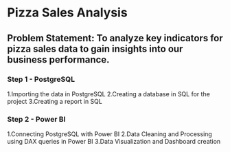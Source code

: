# Pizza Sales Analysis
## Problem Statement: To analyze key indicators for pizza sales data to gain insights into our business performance.
### Step 1 - PostgreSQL
1.Importing the data in PostgreSQL
2.Creating a database in SQL for the project
3.Creating a report in SQL
### Step 2 - Power BI
1.Connecting PostgreSQL with Power BI
2.Data Cleaning and Processing using DAX queries in Power BI
3.Data Visualization and Dashboard creation
